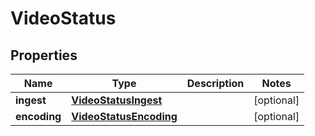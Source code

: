 
# VideoStatus

## Properties

Name | Type | Description | Notes
------------ | ------------- | ------------- | -------------
**ingest** | [**VideoStatusIngest**](VideoStatusIngest.md) |  |  [optional]
**encoding** | [**VideoStatusEncoding**](VideoStatusEncoding.md) |  |  [optional]



